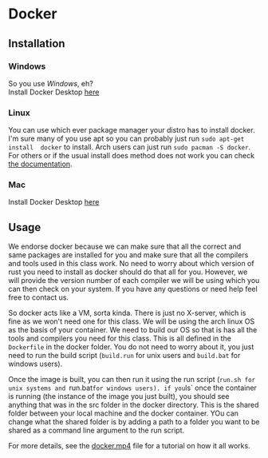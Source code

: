 # Docker

## Installation

### Windows

So you use _Windows_, eh?  
Install Docker Desktop [here](https://www.docker.com/products/docker-desktop)

### Linux

You can use which ever package manager your distro has to install docker. I'm 
sure many of you use apt so you can probably just run `sudo apt-get install 
docker` to install. Arch users can just run `sudo pacman -S docker`. For others
or if the usual install does method does not work you can check 
[the documentation](https://hub.docker.com/search?q=&type=edition&offering=community&operating_system=linux).

### Mac
Install Docker Desktop [here](https://www.docker.com/products/docker-desktop)

## Usage

We endorse docker because we can make sure that all the correct and same 
packages are installed for you and make sure that all the compilers and tools 
used in this class work. No need to worry about which version of rust you need
to install as docker should do that all for you. However, we will provide the
version number of each compiler we will be using which you can then check on 
your system. If you have any questions or need help feel free to contact us.

So docker acts like a VM, sorta kinda. There is just no X-server, which is fine
as we won't need one for this class. We will be using the arch linux OS as the 
basis of your container. We need to build our OS so that is has all the tools 
and compilers you need for this class. This is all defined in the `Dockerfile` 
in the docker folder. You do not need to worry about it, you just need to run 
the build script (`build.run` for unix users and `build.bat` for windows users).

Once the image is built, you can then run it using the run script (`run.sh for
unix systems and `run.bat` for windows users). if you `ls` once the container is
running (the instance of the image you just built), you should see anything that
was in the src folder in the docker directory. This is the shared folder between
your local machine and the docker container. YOu can change what the shared 
folder is by adding a path to a folder you want to be shared as a command line
argument to the run script.

For more details, see the 
[docker.mp4](https://umd.instructure.com/courses/1286199/external_tools/28827) 
file for a tutorial on how it all works. 
